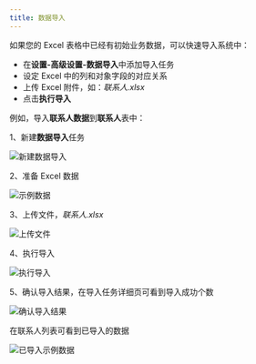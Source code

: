 ```yaml
---
title: 数据导入
---
```


如果您的 Excel 表格中已经有初始业务数据，可以快速导入系统中：

- 在**设置-高级设置-数据导入**中添加导入任务
- 设定 Excel 中的列和对象字段的对应关系
- 上传 Excel 附件，如：*联系人.xlsx*
- 点击**执行导入**

例如，导入**联系人数据**到**联系人**表中：

1、新建**数据导入**任务

![新建数据导入](/assets/help/data_import/新建数据导入.png)

2、准备 Excel 数据

![示例数据](/assets/help/data_import/示例数据.png)

3、上传文件，*联系人.xlsx*

![上传文件](/assets/help/data_import/上传文件.png)

4、执行导入

![执行导入](/assets/help/data_import/执行导入.png)

5、确认导入结果，在导入任务详细页可看到导入成功个数

![确认导入结果](/assets/help/data_import/确认导入结果.png)

在联系人列表可看到已导入的数据

![已导入示例数据](/assets/help/data_import/已导入示例数据.png)

